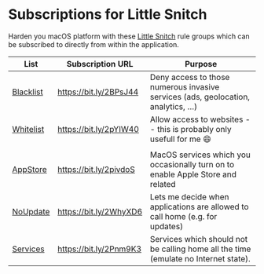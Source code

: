# Subscriptions for Little Snitch

Harden you macOS platform with these [Little Snitch][snitch] rule groups which can be subscribed to directly from within the
application.

| List        | Subscription URL       | Purpose                                                                                 |
| ----------- | ---------------------- | --------------------------------------------------------------------------------------- |
| [Blacklist] | https://bit.ly/2BPsJ44 | Deny access to those numerous invasive services (ads, geolocation, analytics, …)        |
| [Whitelist] | https://bit.ly/2pYIW40 | Allow access to websites -- this is probably only usefull for me :smile:                |
|             |                        |                                                                                         |
| [AppStore]  | https://bit.ly/2pivdoS | MacOS services which you occasionally turn on to enable Apple Store and related         |
| [NoUpdate]  | https://bit.ly/2WhyXD6 | Lets me decide when applications are allowed to call home (e.g. for updates)            |
| [Services]  | https://bit.ly/2Pnm9K3 | Services which should not be calling home all the time (emulate no Internet state).     |

<!-- # Bookmarks -->

  [snitch]:         https://www.obdev.at

  [appstore]:       https://github.com/marcastel/snitch/wiki/Rules-AppStore
  [blacklist]:      https://github.com/marcastel/snitch/wiki/Rules-Blacklist
  [noupdate]:       https://github.com/marcastel/snitch/wiki/Rules-NoUpdate
  [services]:       https://github.com/marcastel/snitch/wiki/Rules-Services
  [whitelist]:      https://github.com/marcastel/snitch/wiki/Rules-Whitelist

<!-- vim: set spelllang=en :-->
